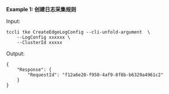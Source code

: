 **Example 1: 创建日志采集规则**



Input: 

```
tccli tke CreateEdgeLogConfig --cli-unfold-argument  \
    --LogConfig xxxxxx \
    --ClusterId xxxxx
```

Output: 
```
{
    "Response": {
        "RequestId": "f12a6e20-f950-4af9-8f8b-b6329a4961c2"
    }
}
```

